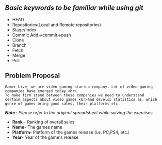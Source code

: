 ## *__Basic keywords to be familiar while using git__*
* HEAD
* Repositories(Local and Remote repositories)
* Stage/Index
* Commit: Add->commit->push
* Clone
* Branch
* Fetch
* Merge
* Pull

## Problem Proposal

    Gamer Live, we are video gaming startup company. Lot of video gaming companies have emerged today.<br> 
    To make firm stand between these companies we need to understand certain aspects about video games <br>and develop statistics as, which genre of games bring good sales, their platforms etc.

__*Note*__ : *Please refer to the original spreadsheet while solving the exercises.*
*  __Rank__ - Ranking of overall sales
* __Name__- The games name
* __Platform__- Platform of the games release (i.e. PC,PS4, etc.)
* __Year__- Year of the game's release


